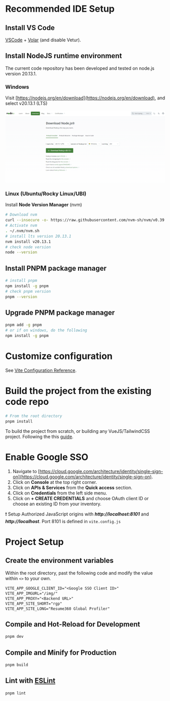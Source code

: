 # Recommended IDE Setup

## Install VS Code
[VSCode](https://code.visualstudio.com/) + [Volar](https://marketplace.visualstudio.com/items?itemName=Vue.volar) (and disable Vetur).

## Install NodeJS runtime environment

The current code repository has been developed and tested on node.js version 20.13.1.

### Windows

Visit [https://nodejs.org/en/download](https://nodejs.org/en/download), and select v20.13.1 (LTS) 

![](img/win-nodejs-download.png)

### Linux (Ubuntu/Rocky Linux/UBI)

Install **Node Version Manager** (nvm)

```bash
# Download nvm
curl --insecure -o- https://raw.githubusercontent.com/nvm-sh/nvm/v0.39.7/install.sh | bash
# Activate nvm
. ~/.nvm/nvm.sh
# install lts version 20.13.1
nvm install v20.13.1
# check node version
node --version
```

## Install PNPM package manager

```bash
# install pnpm
npm install -g pnpm
# check pnpm version
pnpm --version
```

## Upgrade PNPM package manager

```bash
pnpm add -g pnpm
# or if on windows, do the following
npm install -g pnpm
```

# Customize configuration

See [Vite Configuration Reference](https://vitejs.dev/config/).

# Build the project from the existing code repo

```bash
# From the root directory
pnpm install
```

To build the project from scratch, or building any VueJS/TailwindCSS project. Following the this [guide](Build-From-Scratch.md).

# Enable Google SSO

1. Navigate to [https://cloud.google.com/architecture/identity/single-sign-on](https://cloud.google.com/architecture/identity/single-sign-on).
1. Click on **Console** at the top right corner.
1. Click on **APIs & Services** from the **Quick access** section.
1. Click on **Credentials** from the left side menu.
1. Click on **+ CREATE CREDENTIALS** and choose OAuth client ID or choose an existing ID from your inventory.

:exclamation: Setup Authorized JavaScript origins with ***http://localhost:8101*** and ***http://localhost***. Port 8101 is defined in `vite.config.js`

# Project Setup

## Create the environment variables

Within the root directory, past the following code and modify the value within `<>` to your own.

```
VITE_APP_GOOGLE_CLIENT_ID="<Google SSO Client ID>"
VITE_APP_IMGURL="/img/"
VITE_APP_PROXY="<Backend URL>"
VITE_APP_SITE_SHORT="rgp"
VITE_APP_SITE_LONG="Resume360 Global Profiler"
```

## Compile and Hot-Reload for Development

```sh
pnpm dev
```

## Compile and Minify for Production

```sh
pnpm build
```

## Lint with [ESLint](https://eslint.org/)

```sh
pnpm lint
```
